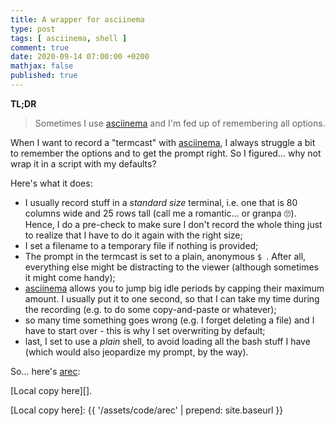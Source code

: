 ```yaml
---
title: A wrapper for asciinema
type: post
tags: [ asciinema, shell ]
comment: true
date: 2020-09-14 07:00:00 +0200
mathjax: false
published: true
---
```


**TL;DR**

> Sometimes I use [asciinema][] and I'm fed up of remembering all
> options.

When I want to record a "termcast" with [asciinema][], I always struggle
a bit to remember the options and to get the prompt right. So I
figured... why not wrap it in a script with my defaults?

Here's what it does:

- I usually record stuff in a *standard size* terminal, i.e. one that is
  80 columns wide and 25 rows tall (call me a romantic... or granpa 🙄).
  Hence, I do a pre-check to make sure I don't record the whole thing
  just to realize that I have to do it again with the right size;
- I set a filename to a temporary file if nothing is provided;
- The prompt in the termcast is set to a plain, anonymous `$ `. After
  all, everything else might be distracting to the viewer (although
  sometimes it might come handy);
- [asciinema][] allows you to jump big idle periods by capping their
  maximum amount. I usually put it to one second, so that I can take my
  time during the recording (e.g. to do some copy-and-paste or
  whatever);
- so many time something goes wrong (e.g. I forget deleting a file) and
  I have to start over - this is why I set overwriting by default;
- last, I set to use a *plain* shell, to avoid loading all the bash
  stuff I have (which would also jeopardize my prompt, by the way).

So... here's [arec][]:

<script src="https://gitlab.com/polettix/notechs/-/snippets/2014408.js"></script>

[Local copy here][].

[asciinema]: https://asciinema.org/
[arec]: https://gitlab.com/polettix/notechs/-/snippets/2014408
[Local copy here]: {{ '/assets/code/arec' | prepend: site.baseurl }}
